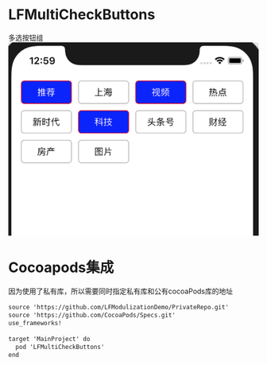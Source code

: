 # LFMultiCheckButtons
多选按钮组
 ![image](https://github.com/LFOpen/LFMultiCheckButtons/raw/master/pics/pic1.png)

# Cocoapods集成
因为使用了私有库，所以需要同时指定私有库和公有cocoaPods库的地址
```
source 'https://github.com/LFModulizationDemo/PrivateRepo.git'
source 'https://github.com/CocoaPods/Specs.git'
use_frameworks!

target 'MainProject' do
  pod 'LFMultiCheckButtons'
end
```
